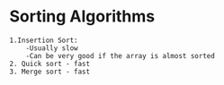 # Sorting Algorithms
    1.Insertion Sort:
        -Usually slow 
        -Can be very good if the array is almost sorted
    2. Quick sort - fast
    3. Merge sort - fast
